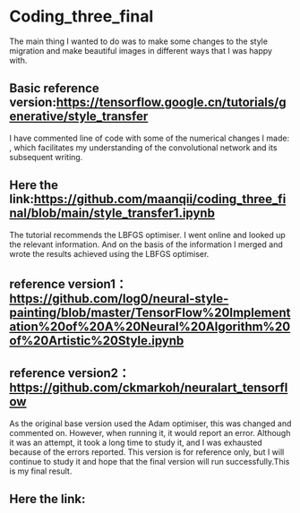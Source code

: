 # Coding_three_final
The main thing I wanted to do was to make some changes to the style migration and make beautiful images in different ways that I was happy with.
## Basic reference version:https://tensorflow.google.cn/tutorials/generative/style_transfer 

I have commented line of code with some of the numerical changes I made: , which facilitates my understanding of the convolutional network and its subsequent writing.
## Here the link:https://github.com/maanqii/coding_three_final/blob/main/style_transfer1.ipynb

The tutorial recommends the LBFGS optimiser. I went online and looked up the relevant information. And on the basis of the information I merged and wrote the results achieved using the LBFGS optimiser.
## reference version1：https://github.com/log0/neural-style-painting/blob/master/TensorFlow%20Implementation%20of%20A%20Neural%20Algorithm%20of%20Artistic%20Style.ipynb

## reference version2：https://github.com/ckmarkoh/neuralart_tensorflow

As the original base version used the Adam optimiser, this was changed and commented on. However, when running it, it would report an error. Although it was an attempt, it took a long time to study it, and I was exhausted because of the errors reported. This version is for reference only, but I will continue to study it and hope that the final version will run successfully.This is my final result.
## Here the link:
